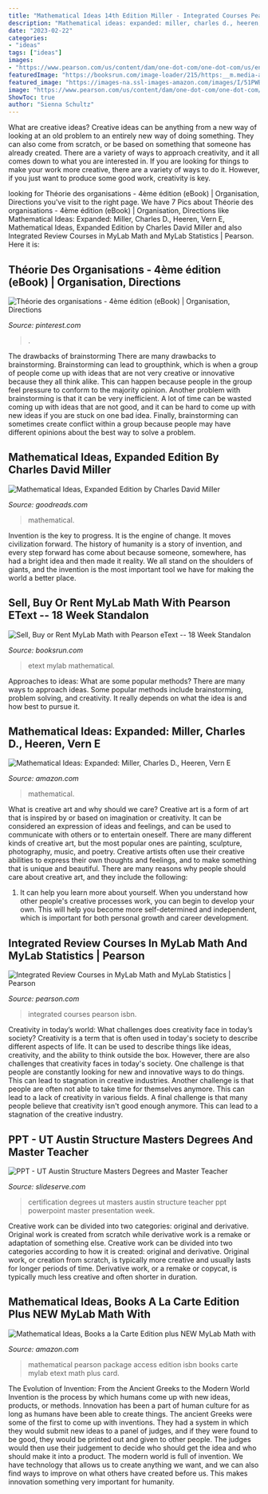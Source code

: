 ```yaml
---
title: "Mathematical Ideas 14th Edition Miller - Integrated Courses Pearson Isbn"
description: "Mathematical ideas: expanded: miller, charles d., heeren, vern e"
date: "2023-02-22"
categories:
- "ideas"
tags: ["ideas"]
images:
- "https://www.pearson.com/us/content/dam/one-dot-com/one-dot-com/us/en/images/enhanced-pages/TannenbaumModernMath10e.jpg"
featuredImage: "https://booksrun.com/image-loader/215/https:__m.media-amazon.com_images_I_410U7nGCk5L._SL500_.jpg"
featured_image: "https://images-na.ssl-images-amazon.com/images/I/51PWBaOhRCL._SY291_BO1,204,203,200_QL40_ML2_.jpg"
image: "https://www.pearson.com/us/content/dam/one-dot-com/one-dot-com/us/en/images/enhanced-pages/TannenbaumModernMath10e.jpg"
ShowToc: true
author: "Sienna Schultz"
---
```



What are creative ideas?
Creative ideas can be anything from a new way of looking at an old problem to an entirely new way of doing something. They can also come from scratch, or be based on something that someone has already created. There are a variety of ways to approach creativity, and it all comes down to what you are interested in. If you are looking for things to make your work more creative, there are a variety of ways to do it. However, if you just want to produce some good work, creativity is key.

	

		
looking for Théorie des organisations - 4ème édition (eBook) | Organisation, Directions you've visit to the right page. We have 7 Pics about Théorie des organisations - 4ème édition (eBook) | Organisation, Directions like Mathematical Ideas: Expanded: Miller, Charles D., Heeren, Vern E, Mathematical Ideas, Expanded Edition by Charles David Miller and also Integrated Review Courses in MyLab Math and MyLab Statistics | Pearson. Here it is:
		
    
## Théorie Des Organisations - 4ème édition (eBook) | Organisation, Directions

<img loading=lazy src="https://i.pinimg.com/originals/ae/26/38/ae2638d40f08c331e9460b4ac88be4ca.jpg" onerror="this.onerror=null;this.src='https://tse1.mm.bing.net/th?id=OIP.zucfN70v_3tS8HYg-dFOuAHaMF&amp;pid=15.1';" alt="Théorie des organisations - 4ème édition (eBook) | Organisation, Directions">

_Source: pinterest.com_

>. 

	

The drawbacks of brainstorming
There are many drawbacks to brainstorming. Brainstorming can lead to groupthink, which is when a group of people come up with ideas that are not very creative or innovative because they all think alike. This can happen because people in the group feel pressure to conform to the majority opinion. Another problem with brainstorming is that it can be very inefficient. A lot of time can be wasted coming up with ideas that are not good, and it can be hard to come up with new ideas if you are stuck on one bad idea. Finally, brainstorming can sometimes create conflict within a group because people may have different opinions about the best way to solve a problem.

    
## Mathematical Ideas, Expanded Edition By Charles David Miller

<img loading=lazy src="https://i.gr-assets.com/images/S/compressed.photo.goodreads.com/books/1347560268i/115104._UY630_SR1200,630_.jpg" onerror="this.onerror=null;this.src='https://tse3.mm.bing.net/th?id=OIP.7Ctl0w5NuwfNG5NPHMtjwwHaD4&amp;pid=15.1';" alt="Mathematical Ideas, Expanded Edition by Charles David Miller">

_Source: goodreads.com_

>mathematical. 

	

Invention is the key to progress. It is the engine of change. It moves civilization forward. The history of humanity is a story of invention, and every step forward has come about because someone, somewhere, has had a bright idea and then made it reality. We all stand on the shoulders of giants, and the invention is the most important tool we have for making the world a better place.

    
## Sell, Buy Or Rent MyLab Math With Pearson EText -- 18 Week Standalon

<img loading=lazy src="https://booksrun.com/image-loader/215/https:__m.media-amazon.com_images_I_410U7nGCk5L._SL500_.jpg" onerror="this.onerror=null;this.src='https://tse4.mm.bing.net/th?id=OIP.UoJnddvzgG3c9CRWfggdNwAAAA&amp;pid=15.1';" alt="Sell, Buy or Rent MyLab Math with Pearson eText -- 18 Week Standalon">

_Source: booksrun.com_

>etext mylab mathematical. 

	

Approaches to ideas: What are some popular methods?
There are many ways to approach ideas. Some popular methods include brainstorming, problem solving, and creativity. It really depends on what the idea is and how best to pursue it.

    
## Mathematical Ideas: Expanded: Miller, Charles D., Heeren, Vern E

<img loading=lazy src="https://images-na.ssl-images-amazon.com/images/I/51PWBaOhRCL._SY291_BO1,204,203,200_QL40_ML2_.jpg" onerror="this.onerror=null;this.src='https://tse3.mm.bing.net/th?id=OIP.LHF0kYIz1Fah3CAd1_i0UwAAAA&amp;pid=15.1';" alt="Mathematical Ideas: Expanded: Miller, Charles D., Heeren, Vern E">

_Source: amazon.com_

>mathematical. 

	

What is creative art and why should we care?
Creative art is a form of art that is inspired by or based on imagination or creativity. It can be considered an expression of ideas and feelings, and can be used to communicate with others or to entertain oneself. There are many different kinds of creative art, but the most popular ones are painting, sculpture, photography, music, and poetry. Creative artists often use their creative abilities to express their own thoughts and feelings, and to make something that is unique and beautiful. There are many reasons why people should care about creative art, and they include the following: 
1) It can help you learn more about yourself. When you understand how other people's creative processes work, you can begin to develop your own. This will help you become more self-determined and independent, which is important for both personal growth and career development.

    
## Integrated Review Courses In MyLab Math And MyLab Statistics | Pearson

<img loading=lazy src="https://www.pearson.com/us/content/dam/one-dot-com/one-dot-com/us/en/images/enhanced-pages/TannenbaumModernMath10e.jpg" onerror="this.onerror=null;this.src='https://tse2.mm.bing.net/th?id=OIP.28Og1YmL-LXeKsMPtU1ecwHaJf&amp;pid=15.1';" alt="Integrated Review Courses in MyLab Math and MyLab Statistics | Pearson">

_Source: pearson.com_

>integrated courses pearson isbn. 

	

Creativity in today’s world: What challenges does creativity face in today’s society?
Creativity is a term that is often used in today's society to describe different aspects of life. It can be used to describe things like ideas, creativity, and the ability to think outside the box. However, there are also challenges that creativity faces in today's society. One challenge is that people are constantly looking for new and innovative ways to do things. This can lead to stagnation in creative industries. Another challenge is that people are often not able to take time for themselves anymore. This can lead to a lack of creativity in various fields. A final challenge is that many people believe that creativity isn't good enough anymore. This can lead to a stagnation of the creative industry.

    
## PPT - UT Austin Structure Masters Degrees And Master Teacher

<img loading=lazy src="https://image.slideserve.com/799920/slide5-l.jpg" onerror="this.onerror=null;this.src='https://tse1.mm.bing.net/th?id=OIP.oAfRko7xqfRupjlZkeOD-AHaFj&amp;pid=15.1';" alt="PPT - UT Austin Structure Masters Degrees and Master Teacher">

_Source: slideserve.com_

>certification degrees ut masters austin structure teacher ppt powerpoint master presentation week. 

	

Creative work can be divided into two categories: original and derivative. Original work is created from scratch while derivative work is a remake or adaptation of something else.
Creative work can be divided into two categories according to how it is created: original and derivative. Original work, or creation from scratch, is typically more creative and usually lasts for longer periods of time. Derivative work, or a remake or copycat, is typically much less creative and often shorter in duration.

    
## Mathematical Ideas, Books A La Carte Edition Plus NEW MyLab Math With

<img loading=lazy src="https://images-na.ssl-images-amazon.com/images/I/51bHtqMZ-AL._SY291_BO1,204,203,200_QL40_ML2_.jpg" onerror="this.onerror=null;this.src='https://tse2.mm.bing.net/th?id=OIP.bpTB38eFooCo7ZlO0p_JMAAAAA&amp;pid=15.1';" alt="Mathematical Ideas, Books a la Carte Edition plus NEW MyLab Math with">

_Source: amazon.com_

>mathematical pearson package access edition isbn books carte mylab etext math plus card. 

	

The Evolution of Invention: From the Ancient Greeks to the Modern World
Invention is the process by which humans come up with new ideas, products, or methods. Innovation has been a part of human culture for as long as humans have been able to create things. The ancient Greeks were some of the first to come up with inventions. They had a system in which they would submit new ideas to a panel of judges, and if they were found to be good, they would be printed out and given to other people. The judges would then use their judgement to decide who should get the idea and who should make it into a product.
The modern world is full of invention. We have technology that allows us to create anything we want, and we can also find ways to improve on what others have created before us. This makes innovation something very important for humanity.


